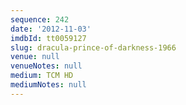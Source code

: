 ```yaml
---
sequence: 242
date: '2012-11-03'
imdbId: tt0059127
slug: dracula-prince-of-darkness-1966
venue: null
venueNotes: null
medium: TCM HD
mediumNotes: null
---
```



